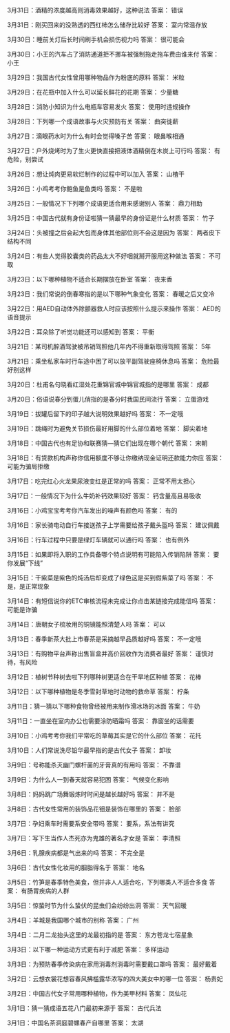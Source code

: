 3月31日：酒精的浓度越高则消毒效果越好，这种说法 答案： 错误 

3月31日：刚买回来的没熟透的西红柿怎么储存比较好 答案： 室内常温存放 

3月30日：睡前关灯后长时间刷手机会损伤视力吗 答案： 很可能会 

3月30日：小王的汽车占了消防通道拒不挪车被强制拖走拖车费由谁来付 答案： 小王 

3月29日：我国古代女性曾用哪种物品作为粉底的原料 答案： 米粒 

3月29日：在花瓶中加入什么可以延长鲜花的花期 答案： 少量糖 

3月28日：消防小知识为什么电瓶车容易发火 答案： 使用时违规操作 

3月28日：下列哪一个成语故事与火灾预防有关 答案： 曲突徙薪 

3月27日：滴眼药水时为什么有时会觉得嗓子苦 答案： 眼鼻喉相通 

3月27日：户外烧烤时为了生火更快直接把液体酒精倒在木炭上可行吗 答案： 有危险，别尝试 

3月26日：想让炖肉更易软烂制作的过程中可以加入 答案： 山楂干 

3月26日：小鸡考考你鲍鱼是鱼类吗 答案： 不是啦 

3月25日：一般情况下下列哪个成语更适合用来感谢别人 答案： 鼎力相助 

3月25日：中国古代就有身份证啦猜一猜最早的身份证是什么材质 答案： 竹子 

3月24日：头被撞之后会起大包而身体其他部位则不会这是因为 答案： 两者皮下结构不同 

3月24日：有些人觉得胶囊类的药品太大不好咽就掰开服用这种做法 答案： 不可取 

3月23日：以下哪种植物不适合长期摆放在卧室 答案： 夜来香 

3月23日：我们常说的倒春寒指的是以下哪种气象变化 答案： 春暖之后又变冷 

3月22日：用AED自动体外除颤器救人时应该按照什么提示来操作 答案： AED的语音提示 

3月22日：耳朵除了听觉功能还可以感知到 答案： 平衡 

3月21日：某司机醉酒驾驶被吊销驾照他几年内不得重新取得驾照 答案： 5年 

3月21日：乘坐私家车时行车途中困了可以放平副驾驶座椅休息吗 答案： 危险最好别这样 

3月20日：杜甫名句晓看红湿处花重锦官城中锦官城指的是哪里 答案： 成都 

3月20日：俗语说春分到蛋儿俏指的是春分时我国民间流行 答案： 立蛋游戏 

3月19日：拔罐后留下的印子越大说明效果越好吗 答案： 不一定哦 

3月19日：跳绳时为避免关节损伤最好用脚的什么部位着地 答案： 脚尖着地 

3月18日：中国古代也有足协和联赛猜—猜它们出现在哪个朝代 答案： 宋朝 

3月18日：有贷款机构声称你信用额度不够让你缴纳现金证明还款能力你应 答案： 可能为骗局拒缴 

3月17日：吃完红心火龙果尿液变红是正常的吗 答案： 正常不用太担心 

3月17日：一般情况下为什么牛奶补钙效果较好 答案： 钙含量高且易吸收 

3月16日：小鸡宝宝考考你汽车发出的噪声有颜色吗 答案： 有的 

3月16日：家长骑电动自行车接送孩子上学需要给孩子戴头盔吗 答案： 建议佩戴 

3月16日：行车过程中只要是绿灯车辆就可以通行吗 答案： 也有例外 

3月15日：如果即将入职的工作具备哪个特点说明有可能陷入传销陷阱 答案： 要你发展“下线” 

3月15日：干紫菜是紫色的炖汤后却变成了绿色这是买到假紫菜了吗 答案： 不是，是正常现象 

3月14日：有短信说你的ETC审核流程未完成让你点击某链接完成能信吗 答案： 可能是诈骗 

3月14日：唐朝女子梳妆用的铜镜能照清楚人吗 答案： 可以 

3月13日：春季新茶大批上市春茶是采摘越早品质越好吗 答案： 不一定哦 

3月13日：有购物平台声称出售盲盒并高价回收作为消费者最好 答案： 谨慎对待，有风险 

3月12日：植树节种树去啦下列哪种树更适合在干旱地区种植 答案： 花棒 

3月12日：以下哪种植物是冬季雪封草地时动物的救命草 答案： 柠条 

3月11日：猜一猜以下哪种食物曾经被用来制作滑冰场的冰面 答案： 牛奶 

3月11日：一直坐在室内办公也需要涂防晒霜吗 答案： 靠窗坐的话需要 

3月10日：小鸡考考你我们平常吃的草莓其实是它的什么部位 答案： 花托 

3月10日：人们常说洗尽铅华最早指的是古代女子 答案： 卸妆 

3月9日：号称能杀灭幽门螺杆菌的牙膏真的有用吗 答案： 不靠谱 

3月9日：为什么人一到春天就容易犯困 答案： 气候变化影响 

3月8日：妈妈跳广场舞锻炼时时间是越长越好吗 答案： 并不是 

3月8日：古代女性常用的装饰品花钿是装饰在哪里的 答案： 脸部 

3月7日：孕妇乘车时需要系安全带吗 答案： 要系，系法有讲究 

3月7日：写下生当作人杰死亦为鬼雄的著名才女是 答案： 李清照 

3月6日：乳腺疾病都是气出来的吗 答案： 不完全是 

3月6日：古代女性化妆用的胭脂得名于 答案： 地名 

3月5日：竹笋是春季特色美食，但并非人人适合吃，下列哪类人不适合多食 答案： 有肠胃疾病的人群 

3月5日：惊蛰时节为什么蛰伏的昆虫们会纷纷出洞 答案： 天气回暖 

3月4日：羊城是我国哪个城市的别称 答案： 广州 

3月4日：二月二龙抬头这里的龙最初指的是 答案： 东方苍龙七宿星象 

3月3日：以下哪一种运动方式更有利于减肥 答案： 多样运动 

3月3日：为预防春季传染病在家用消毒剂消毒时需要戴口罩吗 答案： 最好戴着 

3月2日：云想衣裳花想容春风拂槛露华浓写的四大美女中的哪一位 答案： 杨贵妃 

3月2日：中国古代女子常用哪种植物，作为美甲材料 答案： 凤仙花 

3月1日：猜一猜成语五花八门最初来源于 答案： 古代兵法 

3月1日：中国名茶洞庭碧螺春产自哪里 答案： 太湖 
